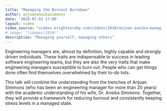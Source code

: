 ```yaml
---
title: "Managing the Burnout Burndown"
author: anjuananeikasimmons
date: '2020-07-03 17:00'
layout: video
video_source: "videos.brightonruby.com/videos/2020/anjuan-aneika-managing-the-burnout-burndown.mp4"
# image: "/images/2020/"
description: "Managing yourself, managing others"
---
```


Engineering managers are, almost by definition, highly capable and strongly driven individuals. These traits are indispensable to success in leading software engineering teams, but they are also the very traits that make engineering managers susceptible to burn out. People who can get things done often find themselves overwhelmed by their to-do lists.

This talk will combine the understanding from the trenches of Anjuan Simmons (who has been an engineering manager for more than 20 years) with the academic understanding of his wife, Dr. Aneika Simmons. Together, they will provide a framework for reducing burnout and consistently keeping stress levels in a managed state.